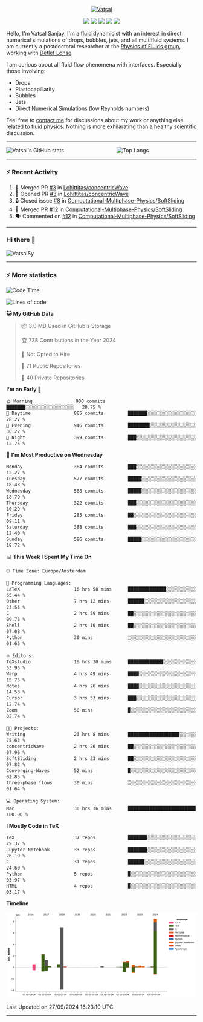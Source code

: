 <center>

[<img alt="Vatsal" width="200px" src="https://www.dropbox.com/s/dxyybgtblo8er6h/Logo_Vatsal_Vector.png?raw=1">](https://www.vatsalsanjay.com)

[<img src="https://img.shields.io/badge/googlescholar-4285F4?&style=for-the-badge&logo=googlescholar&logoColor=white">](https://scholar.google.com/citations?hl=en&user=67aQviYAAAAJ)
[<img src="https://img.shields.io/static/v1.svg?&style=for-the-badge&logo=ResearchGate&label=&message=ResearchGate&logoColor=white&color=green">](https://www.researchgate.net/profile/Vatsal-Sanjay-2)
[<img src="https://img.shields.io/badge/twitter-1DA1F2?&style=for-the-badge&logo=twitter&logoColor=white">](https://twitter.com/VatsalSanjay)
[<img src="https://img.shields.io/badge/linkedin-0A66C2?&style=for-the-badge&logo=linkedin">](https://www.linkedin.com/in/vatsalsanjay/)
[<img src="https://img.shields.io/badge/orcid-A6CE39?&style=for-the-badge&logo=orcid&logoColor=white">](https://orcid.org/0000-0002-4293-6099)

</center>

Hello, I'm Vatsal Sanjay. I'm a fluid dynamicist with an interest in direct numerical simulations of drops, bubbles, jets, and all multifluid systems. I am currently a postdoctoral researcher at the [Physics of Fluids group](https://pof.tnw.utwente.nl), working with [Detlef Lohse](https://en.wikipedia.org/wiki/Detlef_Lohse). 

I am curious about all fluid flow phenomena with interfaces. Especially those involving:

- Drops
- Plastocapillarity
- Bubbles
- Jets
- Direct Numerical Simulations (low Reynolds numbers)

Feel free to [contact me](mailto:contact@vatsalsanjay.com) for discussions about my work or anything else related to fluid physics. Nothing is more exhilarating than a healthy scientific discussion.

<!-- ![Vatsal's GitHub stats](https://github-readme-stats-xi-wine-74.vercel.app/api?username=VatsalSy&show_icons=true&theme=vision-friendly-dark)

![Top Langs](https://github-readme-stats-xi-wine-74.vercel.app/api/top-langs/?username=VatsalSy&layout=compact&theme=vision-friendly-dark) -->

---
<div style="display: flex; justify-content: space-between;">
    <img src="https://github-readme-stats-xi-wine-74.vercel.app/api?username=VatsalSy&show_icons=true&theme=vision-friendly-dark" alt="Vatsal's GitHub stats" style="width: 55%;">
    <img src="https://github-readme-stats-xi-wine-74.vercel.app/api/top-langs/?username=VatsalSy&layout=compact&theme=vision-friendly-dark" alt="Top Langs" style="width: 42%;">
</div>

---

### :zap: Recent Activity

<!--START_SECTION:activity-->
1. 🎉 Merged PR [#3](https://github.com/Lohittitas/concentricWave/pull/3) in [Lohittitas/concentricWave](https://github.com/Lohittitas/concentricWave)
2. 💪 Opened PR [#3](https://github.com/Lohittitas/concentricWave/pull/3) in [Lohittitas/concentricWave](https://github.com/Lohittitas/concentricWave)
3. 🔒 Closed issue [#8](https://github.com/Computational-Multiphase-Physics/SoftSliding/issues/8) in [Computational-Multiphase-Physics/SoftSliding](https://github.com/Computational-Multiphase-Physics/SoftSliding)
4. 🎉 Merged PR [#12](https://github.com/Computational-Multiphase-Physics/SoftSliding/pull/12) in [Computational-Multiphase-Physics/SoftSliding](https://github.com/Computational-Multiphase-Physics/SoftSliding)
5. 🗣 Commented on [#12](https://github.com/Computational-Multiphase-Physics/SoftSliding/pull/12#issuecomment-2376998791) in [Computational-Multiphase-Physics/SoftSliding](https://github.com/Computational-Multiphase-Physics/SoftSliding)
<!--END_SECTION:activity-->
---

### Hi there 👋
<p align="left"> <img src="https://komarev.com/ghpvc/?username=VatsalSy&label=Profile%20views&color=orange&style=for-the-badge" alt="VatsalSy" /> </p>

---
### :zap: More statistics

<!--START_SECTION:waka-->
![Code Time](http://img.shields.io/badge/Code%20Time-361%20hrs%203%20mins-blue)

![Lines of code](https://img.shields.io/badge/From%20Hello%20World%20I%27ve%20Written-23.8%20million%20lines%20of%20code-blue)

**🐱 My GitHub Data** 

> 📦 3.0 MB Used in GitHub's Storage 
 > 
> 🏆 738 Contributions in the Year 2024
 > 
> 🚫 Not Opted to Hire
 > 
> 📜 71 Public Repositories 
 > 
> 🔑 40 Private Repositories 
 > 
**I'm an Early 🐤** 

```text
🌞 Morning                900 commits         ███████░░░░░░░░░░░░░░░░░░   28.75 % 
🌆 Daytime                885 commits         ███████░░░░░░░░░░░░░░░░░░   28.27 % 
🌃 Evening                946 commits         ████████░░░░░░░░░░░░░░░░░   30.22 % 
🌙 Night                  399 commits         ███░░░░░░░░░░░░░░░░░░░░░░   12.75 % 
```
📅 **I'm Most Productive on Wednesday** 

```text
Monday                   384 commits         ███░░░░░░░░░░░░░░░░░░░░░░   12.27 % 
Tuesday                  577 commits         █████░░░░░░░░░░░░░░░░░░░░   18.43 % 
Wednesday                588 commits         █████░░░░░░░░░░░░░░░░░░░░   18.79 % 
Thursday                 322 commits         ███░░░░░░░░░░░░░░░░░░░░░░   10.29 % 
Friday                   285 commits         ██░░░░░░░░░░░░░░░░░░░░░░░   09.11 % 
Saturday                 388 commits         ███░░░░░░░░░░░░░░░░░░░░░░   12.40 % 
Sunday                   586 commits         █████░░░░░░░░░░░░░░░░░░░░   18.72 % 
```


📊 **This Week I Spent My Time On** 

```text
🕑︎ Time Zone: Europe/Amsterdam

💬 Programming Languages: 
LaTeX                    16 hrs 58 mins      ██████████████░░░░░░░░░░░   55.44 % 
Other                    7 hrs 12 mins       ██████░░░░░░░░░░░░░░░░░░░   23.55 % 
C                        2 hrs 59 mins       ██░░░░░░░░░░░░░░░░░░░░░░░   09.75 % 
Shell                    2 hrs 10 mins       ██░░░░░░░░░░░░░░░░░░░░░░░   07.08 % 
Python                   30 mins             ░░░░░░░░░░░░░░░░░░░░░░░░░   01.65 % 

🔥 Editors: 
TeXstudio                16 hrs 30 mins      █████████████░░░░░░░░░░░░   53.95 % 
Warp                     4 hrs 49 mins       ████░░░░░░░░░░░░░░░░░░░░░   15.75 % 
Notes                    4 hrs 26 mins       ████░░░░░░░░░░░░░░░░░░░░░   14.53 % 
Cursor                   3 hrs 53 mins       ███░░░░░░░░░░░░░░░░░░░░░░   12.74 % 
Zoom                     50 mins             █░░░░░░░░░░░░░░░░░░░░░░░░   02.74 % 

🐱‍💻 Projects: 
Writing                  23 hrs 8 mins       ███████████████████░░░░░░   75.63 % 
concentricWave           2 hrs 26 mins       ██░░░░░░░░░░░░░░░░░░░░░░░   07.96 % 
SoftSliding              2 hrs 23 mins       ██░░░░░░░░░░░░░░░░░░░░░░░   07.82 % 
Converging-Waves         52 mins             █░░░░░░░░░░░░░░░░░░░░░░░░   02.85 % 
three-phase flows        30 mins             ░░░░░░░░░░░░░░░░░░░░░░░░░   01.64 % 

💻 Operating System: 
Mac                      30 hrs 36 mins      █████████████████████████   100.00 % 
```

**I Mostly Code in TeX** 

```text
TeX                      37 repos            ███████░░░░░░░░░░░░░░░░░░   29.37 % 
Jupyter Notebook         33 repos            ███████░░░░░░░░░░░░░░░░░░   26.19 % 
C                        31 repos            ██████░░░░░░░░░░░░░░░░░░░   24.60 % 
Python                   5 repos             █░░░░░░░░░░░░░░░░░░░░░░░░   03.97 % 
HTML                     4 repos             █░░░░░░░░░░░░░░░░░░░░░░░░   03.17 % 
```



**Timeline**

![Lines of Code chart](https://raw.githubusercontent.com/VatsalSy/VatsalSy/main/assets/bar_graph.png)


 Last Updated on 27/09/2024 16:23:10 UTC
<!--END_SECTION:waka-->
---
